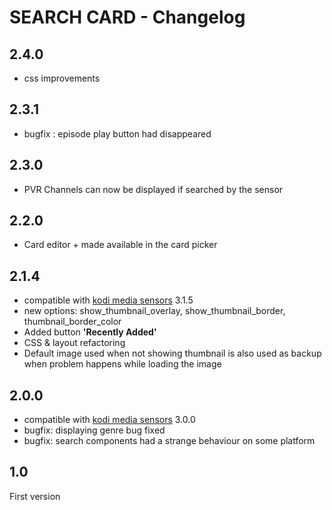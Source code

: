 # SEARCH CARD - Changelog

## 2.4.0

- css improvements

## 2.3.1

- bugfix : episode play button had disappeared

## 2.3.0

- PVR Channels can now be displayed if searched by the sensor

## 2.2.0

- Card editor + made available in the card picker

## 2.1.4

- compatible with [kodi media sensors](https://github.com/jtbgroup/kodi-media-sensors) 3.1.5
- new options: show_thumbnail_overlay, show_thumbnail_border, thumbnail_border_color
- Added button **'Recently Added'**
- CSS & layout refactoring
- Default image used when not showing thumbnail is also used as backup when problem happens while loading the image

## 2.0.0

- compatible with [kodi media sensors](https://github.com/jtbgroup/kodi-media-sensors) 3.0.0
- bugfix: displaying genre bug fixed
- bugfix: search components had a strange behaviour on some platform

## 1.0

First version
